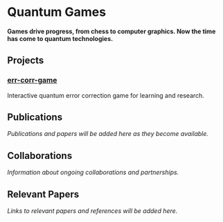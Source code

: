# Quantum Games

**Games drive progress, from chess to computer graphics. Now the time has come to quantum technologies.**

## Projects

### [err-corr-game](https://github.com/JAK-lab/qg-err-corr-game)
Interactive quantum error correction game for learning and research.

## Publications

*Publications and papers will be added here as they become available.*

## Collaborations

*Information about ongoing collaborations and partnerships.*

## Relevant Papers

*Links to relevant papers and references will be added here.*